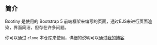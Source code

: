 ## 简介

Bootiny 是使用的 Bootstrap 5 前端框架来编写的页面，通过EJS来进行页面渲染，界面简洁，但存在许多问题。

你可以通过 `clone` 本仓库来使用，详细的说明可以通过[我的博客](https://www.xoneki.cn/2025/04/17/%E5%BC%80%E5%8F%91/%E5%89%8D%E7%AB%AF/Hexo/hexo%E4%B8%BB%E9%A2%98/)

